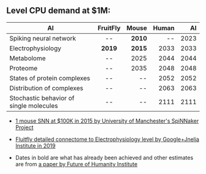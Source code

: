 

## Level	CPU demand at $1M:


| AI       | FruitFly           | Mouse  | Human  | AI
| ------------- |:---------------------------:| -----:| ------:|------:|
| Spiking neural network|--|**2010**|--| 2023 |
| Electrophysiology|**2019**|**2015**|2033| 2033 |
| Metabolome |--|2025|2044| 2044 |
| Proteome |--|2035|2048| 2048 |
| States of protein complexes |--|--|2052| 2052 |
| Distribution of complexes |--|--|2063| 2063 |
| Stochastic behavior of single molecules |--|--|2111| 2111 |

- [1 mouse SNN at $100K in 2015 by University of Manchester's SpiNNaker Project](https://www.youtube.com/watch?v=2e06C-yUwlc)

- [Fluitfly detailed connectome to Electrophysiology level by Google+Jnelia Institute in 2019](https://www.youtube.com/watch?v=PeyHKdmBpqY)

-  Dates in bold are what has already been achieved and other estimates are from [a paper by Future of Humanity Institute](https://www.fhi.ox.ac.uk/brain-emulation-roadmap-report.pdf)
